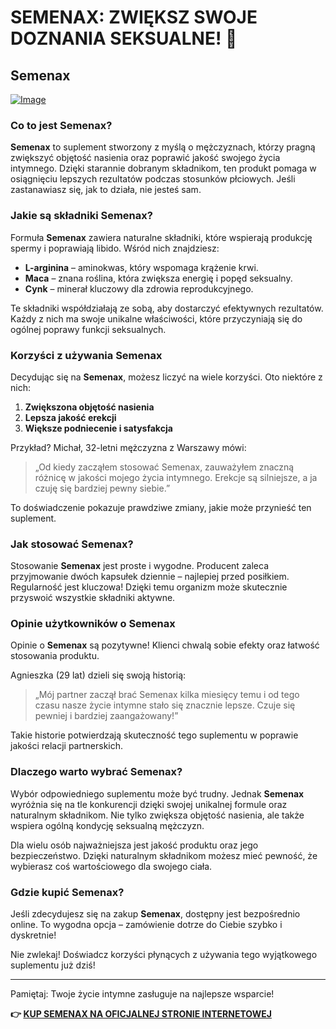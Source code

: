 # SEMENAX: ZWIĘKSZ SWOJE DOZNANIA SEKSUALNE! 🌟

## Semenax

[![Image](https://www2.sellhealth.com/22/Semenax_WebBanner_300x250_V2.jpg)](https://gchaffi.com/mqsVNt20)

### Co to jest Semenax?

**Semenax** to suplement stworzony z myślą o mężczyznach, którzy pragną zwiększyć objętość nasienia oraz poprawić jakość swojego życia intymnego. Dzięki starannie dobranym składnikom, ten produkt pomaga w osiągnięciu lepszych rezultatów podczas stosunków płciowych. Jeśli zastanawiasz się, jak to działa, nie jesteś sam.

### Jakie są składniki Semenax?

Formuła **Semenax** zawiera naturalne składniki, które wspierają produkcję spermy i poprawiają libido. Wśród nich znajdziesz:

- **L-arginina** – aminokwas, który wspomaga krążenie krwi.
- **Maca** – znana roślina, która zwiększa energię i popęd seksualny.
- **Cynk** – minerał kluczowy dla zdrowia reprodukcyjnego.

Te składniki współdziałają ze sobą, aby dostarczyć efektywnych rezultatów. Każdy z nich ma swoje unikalne właściwości, które przyczyniają się do ogólnej poprawy funkcji seksualnych.

### Korzyści z używania Semenax

Decydując się na **Semenax**, możesz liczyć na wiele korzyści. Oto niektóre z nich:

1. **Zwiększona objętość nasienia**
2. **Lepsza jakość erekcji**
3. **Większe podniecenie i satysfakcja**

Przykład? Michał, 32-letni mężczyzna z Warszawy mówi: 

> „Od kiedy zacząłem stosować Semenax, zauważyłem znaczną różnicę w jakości mojego życia intymnego. Erekcje są silniejsze, a ja czuję się bardziej pewny siebie.” 

To doświadczenie pokazuje prawdziwe zmiany, jakie może przynieść ten suplement.

### Jak stosować Semenax?

Stosowanie **Semenax** jest proste i wygodne. Producent zaleca przyjmowanie dwóch kapsułek dziennie – najlepiej przed posiłkiem. Regularność jest kluczowa! Dzięki temu organizm może skutecznie przyswoić wszystkie składniki aktywne.

### Opinie użytkowników o Semenax

Opinie o **Semenax** są pozytywne! Klienci chwalą sobie efekty oraz łatwość stosowania produktu.

Agnieszka (29 lat) dzieli się swoją historią:

> „Mój partner zaczął brać Semenax kilka miesięcy temu i od tego czasu nasze życie intymne stało się znacznie lepsze. Czuje się pewniej i bardziej zaangażowany!”

Takie historie potwierdzają skuteczność tego suplementu w poprawie jakości relacji partnerskich.

### Dlaczego warto wybrać Semenax?

Wybór odpowiedniego suplementu może być trudny. Jednak **Semenax** wyróżnia się na tle konkurencji dzięki swojej unikalnej formule oraz naturalnym składnikom. Nie tylko zwiększa objętość nasienia, ale także wspiera ogólną kondycję seksualną mężczyzn.

Dla wielu osób najważniejsza jest jakość produktu oraz jego bezpieczeństwo. Dzięki naturalnym składnikom możesz mieć pewność, że wybierasz coś wartościowego dla swojego ciała.

### Gdzie kupić Semenax?

Jeśli zdecydujesz się na zakup **Semenax**, dostępny jest bezpośrednio online. To wygodna opcja – zamówienie dotrze do Ciebie szybko i dyskretnie!

Nie zwlekaj! Doświadcz korzyści płynących z używania tego wyjątkowego suplementu już dziś!

---

Pamiętaj: Twoje życie intymne zasługuje na najlepsze wsparcie!



**👉 [KUP SEMENAX NA OFICJALNEJ STRONIE INTERNETOWEJ](https://gchaffi.com/mqsVNt20)**
